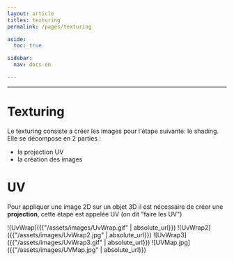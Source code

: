 ```yaml
---
layout: article
titles: texturing
permalink: /pages/texturing

aside:
  toc: true

sidebar:
  nav: docs-en

---
```


_____


# Texturing

Le texturing consiste a créer les images pour l'étape suivante: le shading.
Elle se décompose en 2 parties :
* la projection UV
* la création des images

# UV

Pour appliquer une image 2D sur un objet 3D il est nécessaire de créer une **projection**, cette étape est appelée UV (on dit "faire les UV")

![UvWrap]({{"/assets/images/UvWrap.gif" | absolute_url}})
![UvWrap2]({{"/assets/images/UvWrap2.jpg" | absolute_url}})
![UvWrap3]({{"/assets/images/UvWrap3.gif" | absolute_url}})
![UVMap.jpg]({{"/assets/images/UVMap.jpg" | absolute_url}})
